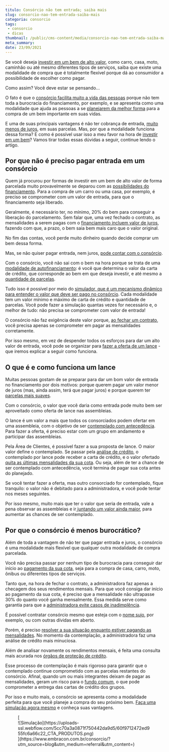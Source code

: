 ```yaml
---
titulo: Consórcio não tem entrada; saiba mais 
slug: consorcio-nao-tem-entrada-saiba-mais
categoria: consorcio
tags:
 - consorcio
 - dicas
thumbnail: /public/cms-content/media/consorcio-nao-tem-entrada-saiba-mais.jpg
meta_summary: 
date: 23/09/2021
---
```

Se você deseja [investir em um bem de alto valor](https://www.embracon.com.br/blog/quanto-da-minha-renda-posso-investir), como carro, casa, moto, caminhão ou até mesmo diferentes tipos de serviços, saiba que existe uma modalidade de compra que é totalmente flexível porque dá ao consumidor a possibilidade de escolher como pagar.

Como assim? Você deve estar se pensando…

O fato é que o [consórcio facilita muito a vida das pessoas](https://www.embracon.com.br/blog/o-que-e-e-como-funciona-o-consorcio-em-andamento) porque não tem toda a burocracia do financiamento, por exemplo, e se apresenta como uma modalidade que ajuda as pessoas a se [planejarem da melhor forma](https://www.embracon.com.br/blog/planejamento-financeiro-um-guia-para-as-financas-nao-sairem-de-controle) para a compra de um bem importante em suas vidas.

E uma de suas principais vantagens é não ter cobrança de entrada, [muito menos de juros](https://www.embracon.com.br/blog/consorcio-nao-tem-juros-entenda), em suas parcelas. Mas, por que a modalidade funciona dessa forma? E como é possível usar isso a meu favor na hora de [investir em um bem](https://www.embracon.com.br/blog/8-motivos-que-comprovam-que-consorcio-e-investimento)? Vamos tirar todas essas dúvidas a seguir, continue lendo o artigo.

Por que não é preciso pagar entrada em um consórcio 
----------------------------------------------------

Quem já procurou por formas de investir em um bem de alto valor de forma parcelada muito provavelmente se deparou com as [possibilidades do financiamento](https://www.embracon.com.br/blog/entenda-quais-sao-as-6-maiores-desvantagens-do-financiamento). Para a compra de um carro ou uma casa, por exemplo, é preciso se comprometer com um valor de entrada, para que o financiamento seja liberado.

Geralmente, é necessário ter, no mínimo, 20% do bem para conseguir a liberação do parcelamento. Sem falar que, uma vez fechado o contrato, as mensalidades a serem pagas com o [financiamento incluem valor de juros](https://www.embracon.com.br/blog/financiamento-emprestimo-ou-consorcio-conheca-todas-as-opcoes), fazendo com que, a prazo, o bem saia bem mais caro que o valor original.

No fim das contas, você perde muito dinheiro quando decide comprar um bem dessa forma.

Mas, se não quiser pagar entrada, nem juros, [pode contar com o consórcio](https://www.embracon.com.br/blog/confira-10-vantagens-indiscutiveis-do-consorcio).

Com o consórcio, você não sai com o bem na hora porque se trata de uma [modalidade de autofinanciamento](https://www.embracon.com.br/blog/autofinanciamento-o-que-e-e-como-um-consorcio-pode-ajuda-lo): é você que determina o valor da carta de crédito, que corresponde ao bem em que deseja investir, e até mesmo a [quantidade de parcelas](https://www.embracon.com.br/conhecaoconsorcio/como-saber-quantas-parcelas-ja-paguei).

Tudo isso é possível por meio do [simulador, que é um mecanismo dinâmico para entender o valor que deve ser pago no consórcio](https://www.embracon.com.br/blog/descubra-como-fazer-uma-simulacao-no-consorcio). Cada modalidade tem um valor mínimo e máximo de carta de crédito e quantidade de parcelas. Você pode fazer a simulação quantas vezes for necessário e, o melhor de tudo: não precisa se comprometer com valor de entrada!

O consórcio não faz exigência deste valor porque, [ao fechar um contrato](https://www.embracon.com.br/blog/saiba-o-que-avaliar-antes-de-assinar-um-contrato-de-consorcio), você precisa apenas se comprometer em pagar as mensalidades corretamente.

Por isso mesmo, em vez de despender todos os esforços para dar um alto valor de entrada, você pode se organizar para [fazer a oferta de um lance](https://www.embracon.com.br/blog/como-fazer-oferta-de-lance-em-consorcio) - que iremos explicar a seguir como funciona.

O que é e como funciona um lance 
---------------------------------

Muitas pessoas gostam de se preparar para dar um bom valor de entrada no financiamento por dois motivos: porque querem pagar um valor menor de juros (mas, ainda assim, terá que pagar juros) e porque querem ter [parcelas mais suaves](https://www.embracon.com.br/blog/pagar-a-vista-ou-parcelado-o-que-e-melhor).

Com o consórcio, o valor que você daria como entrada pode muito bem ser aproveitado como oferta de lance nas assembleias.

O lance é um valor a mais que todos os consorciados podem ofertar em uma assembleia, com o objetivo de ser [contemplado com antecedência](https://www.embracon.com.br/blog/antecipar-um-consorcio-descubra-aqui). Para fazer a oferta, é preciso estar com um grupo em andamento e participar das assembleias.

Pela Área de Clientes, é possível fazer a sua proposta de lance. O maior valor define o contemplado. Se passar pela [análise de crédito](https://www.embracon.com.br/blog/como-funciona-a-analise-de-credito-no-consorcio), o contemplado por lance pode receber a carta de crédito, e o valor ofertado [quita as últimas mensalidades da sua cota](https://www.embracon.com.br/blog/como-quitar-a-cota-de-consorcio). Ou seja, além de ter a chance de ser contemplado com antecedência, você termina de pagar sua cota antes do planejado.

Se você tentar fazer a oferta, mas outro consorciado for contemplado, fique tranquilo: o valor não é debitado para a administradora, e você pode tentar nos meses seguintes.

Por isso mesmo, muito mais que ter o valor que seria de entrada, vale a pena observar as assembleias e ir[ juntando um valor ainda maior](https://www.embracon.com.br/blog/guardar-poupar-ou-investir-qual-a-diferenca-entre-os-termos), para aumentar as chances de ser contemplado.

Por que o consórcio é menos burocrático? 
-----------------------------------------

Além de toda a vantagem de não ter que pagar entrada e juros, o consórcio é uma modalidade mais flexível que qualquer outra modalidade de compra parcelada.

Você não precisa passar por nenhum tipo de burocracia para conseguir dar início ao [pagamento da sua cota](https://www.embracon.com.br/blog/entenda-o-que-e-e-como-funciona-uma-cota-de-consorcio), seja para a compra de casa, carro, moto, ônibus ou diferentes tipos de serviços.

Tanto que, na hora de fechar o contrato, a administradora faz apenas a checagem dos seus rendimentos mensais. Para que você consiga dar início ao pagamento da sua cota, é preciso que a mensalidade não ultrapasse 30% do quanto você ganha mensalmente. Essa medida serve como garantia para que a [administradora evite casos de inadimplência](https://www.embracon.com.br/blog/nao-consigo-pagar-meu-consorcio-e-agora).

É possível contratar consórcio mesmo que esteja com o [nome sujo](https://www.embracon.com.br/blog/afinal-posso-fazer-um-consorcio-mesmo-com-o-nome-sujo), por exemplo, ou com outras dívidas em aberto.

Porém, é preciso [resolver a sua situação enquanto estiver pagando as mensalidades](https://www.embracon.com.br/blog/saiba-o-que-fazer-para-limpar-o-nome). No momento da contemplação, a administradora faz uma análise de crédito mais minuciosa.

Além de analisar novamente os rendimentos mensais, é feita uma consulta mais acurada nos [órgãos de proteção de crédito](https://www.embracon.com.br/blog/o-que-e-o-spc-serasa-e-como-ele-influencia-na-sua-vida-financeira).

Esse processo de contemplação é mais rigoroso para garantir que o contemplado continue comprometido com as parcelas restantes do consórcio. Afinal, quando um ou mais integrantes deixam de pagar as mensalidades, geram um risco para o [fundo comum](https://www.embracon.com.br/conhecaoconsorcio/o-que-e-o-fundo-de-aquisicao-ou-fundo-comum-do-consorcio), o que pode comprometer a entrega das cartas de crédito dos grupos.

Por isso e muito mais, o consórcio se apresenta como a modalidade perfeita para que você planeje a compra do seu próximo bem. [Faça uma simulação agora mesmo](https://www.embracon.com.br/) e conheça suas vantagens.

<figure class="w-richtext-figure-type-image w-richtext-align-center">[<div>![Simulação](https://uploads-ssl.webflow.com/5cc70a3a0871f750442da9d5/60f9712472ed955fc6a66c22_CTA_PRODUTOS.png)</div>](https://www.embracon.com.br/consorcio/?utm_source=blog&utm_medium=referral&utm_content=)</figure>
